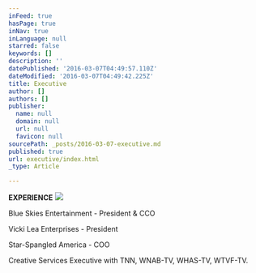 ```yaml
---
inFeed: true
hasPage: true
inNav: true
inLanguage: null
starred: false
keywords: []
description: ''
datePublished: '2016-03-07T04:49:57.110Z'
dateModified: '2016-03-07T04:49:42.225Z'
title: Executive
author: []
authors: []
publisher:
  name: null
  domain: null
  url: null
  favicon: null
sourcePath: _posts/2016-03-07-executive.md
published: true
url: executive/index.html
_type: Article

---
```

**EXPERIENCE**
![](https://the-grid-user-content.s3-us-west-2.amazonaws.com/65680df2-8db3-4247-844b-3ba7966343d1.png)

Blue Skies Entertainment - President & CCO 

Vicki Lea Enterprises - President

Star-Spangled America - COO

Creative Services Executive with TNN, WNAB-TV, WHAS-TV, WTVF-TV.